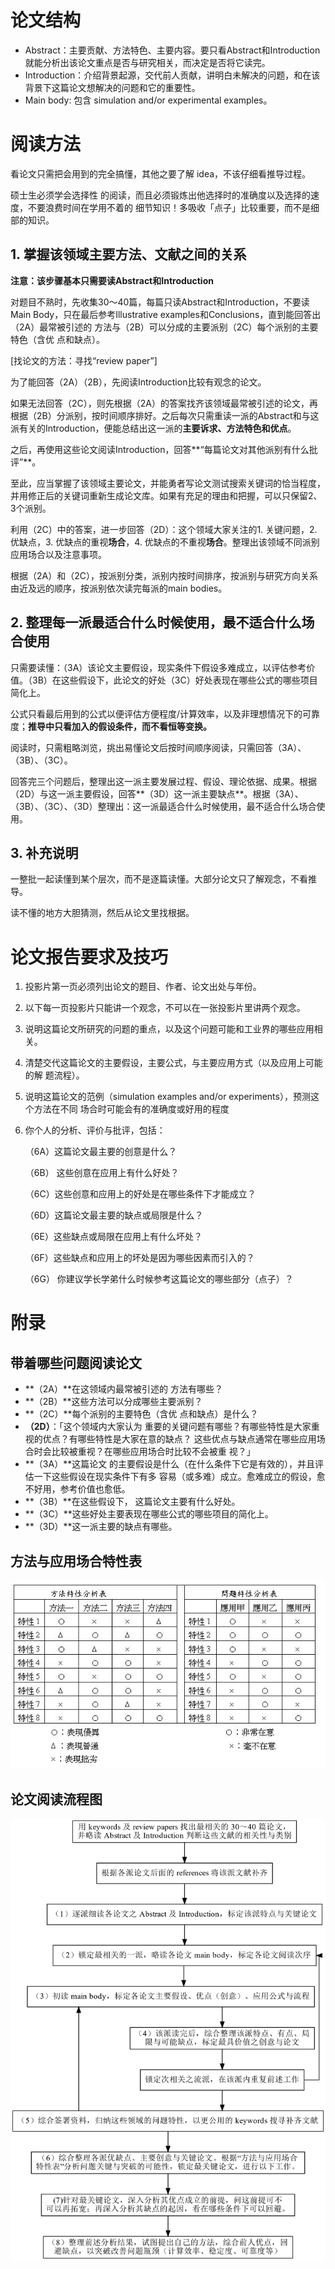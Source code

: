 # 论文结构

- Abstract：主要贡献、方法特色、主要内容。要只看Abstract和Introduction就能分析出该论文重点是否与研究相关，而决定是否将它读完。
- Introduction：介绍背景起源，交代前人贡献，讲明白未解决的问题，和在该背景下这篇论文想解决的问题和它的重要性。
- Main body: 包含 simulation and/or experimental examples。

# 阅读方法

看论文只需把会用到的完全搞懂，其他之要了解 idea，不该仔细看推导过程。

硕士生必须学会选择性
的阅读，而且必须锻炼出他选择时的准确度以及选择的速度，不要浪费时间在学用不着的
细节知识！多吸收「点子」比较重要，而不是细部的知识。

## 1. 掌握该领域主要方法、文献之间的关系

**注意：该步骤基本只需要读Abstract和Introduction**

对题目不熟时，先收集30～40篇，每篇只读Abstract和Introduction，不要读Main Body，只在最后参考Illustrative examples和Conclusions，直到能回答出（2A）最常被引述的
方法与（2B）可以分成的主要派别（2C）每个派别的主要特色（含优
点和缺点）。

[找论文的方法：寻找“review paper”]

为了能回答（2A）（2B），先阅读Introduction比较有观念的论文。

如果无法回答（2C），则先根据（2A）的答案找齐该领域最常被引述的论文，再根据（2B）分派别，按时间顺序排好。之后每次只需重读一派的Abstract和与这派有关的Introduction，便能总结出这一派的**主要诉求、方法特色和优点**。

之后，再使用这些论文阅读Introduction，回答**“每篇论文对其他派别有什么批评”**。

至此，应当掌握了该领域主要论文，并能勇者写论文测试搜索关键词的恰当程度，并用修正后的关键词重新生成论文库。如果有充足的理由和把握，可以只保留2、3个派别。

利用（2C）中的答案，进一步回答（2D）：这个领域大家关注的1. 关键问题，2. 优缺点，3. 优缺点的重视**场合**，4. 优缺点的不重视**场合**。整理出该领域不同派别应用场合以及注意事项。

根据（2A）和（2C），按派别分类，派别内按时间排序，按派别与研究方向关系由近及远的顺序，按派别依次读完每派的main bodies。

## 2. 整理每一派最适合什么时候使用，最不适合什么场合使用

只需要读懂：（3A）该论文主要假设，现实条件下假设多难成立，以评估参考价值。（3B）在这些假设下，此论文的好处（3C）好处表现在哪些公式的哪些项目简化上。

公式只看最后用到的公式以便评估方便程度/计算效率，以及非理想情况下的可靠度；**推导中只看加入的假设条件，而不看恒等变换。**

阅读时，只需粗略浏览，挑出易懂论文后按时间顺序阅读，只需回答（3A）、（3B）、（3C）。

回答完三个问题后，整理出这一派主要发展过程、假设、理论依据、成果。根据（2D）与这一派主要假设，回答**（3D）这一派主要缺点**。根据（3A）、（3B）、（3C）、（3D）整理出：这一派最适合什么时候使用，最不适合什么场合使用。

## 3. 补充说明

一整批一起读懂到某个层次，而不是逐篇读懂。大部分论文只了解观念，不看推导。

读不懂的地方大胆猜测，然后从论文里找根据。

# 论文报告要求及技巧

1. 投影片第一页必须列出论文的题目、作者、论文出处与年份。

2. 以下每一页投影片只能讲一个观念，不可以在一张投影片里讲两个观念。

3.  说明这篇论文所研究的问题的重点，以及这个问题可能和工业界的哪些应用相关。

4. 清楚交代这篇论文的主要假设，主要公式，与主要应用方式（以及应用上可能的解
   题流程）。

5. 说明这篇论文的范例（simulation examples and/or experiments），预测这个方法在不同
   场合时可能会有的准确度或好用的程度

6. 你个人的分析、评价与批评，包括：

   （6A）这篇论文最主要的创意是什么？

   （6B）
   这些创意在应用上有什么好处？

   （6C）这些创意和应用上的好处是在哪些条件下才能成立？

   （6D）这篇论文最主要的缺点或局限是什么？

   （6E）这些缺点或局限在应用上有什么坏处？

   （6F）这些缺点和应用上的坏处是因为哪些因素而引入的？

   （6G）
   你建议学长学弟什么时候参考这篇论文的哪些部分（点子）？

# 附录

## 带着哪些问题阅读论文

- **（2A）**在这领域内最常被引述的
  方法有哪些？
- **（2B）**这些方法可以分成哪些主要派别？
- **（2C）**每个派别的主要特色（含优
  点和缺点）是什么？
- **（2D）**：「这个领域内大家认为
  重要的关键问题有哪些？有哪些特性是大家重视的优点？有哪些特性是大家在意的缺点？
  这些优点与缺点通常在哪些应用场合时会比较被重视？在哪些应用场合时比较不会被重
  视？」
- **（3A）**这篇论文
  的主要假设是什么（在什么条件下它是有效的），并且评估一下这些假设在现实条件下有多
  容易（或多难）成立。愈难成立的假设，愈不好用，参考价值也愈低。
- **（3B）**在这些假设下，
  这篇论文主要有什么好处。
- **（3C）**这些好处主要表现在哪些公式的哪些项目的简化上。
- **（3D）**这一派主要的缺点有哪些。

## 方法与应用场合特性表

![方法与应用场合特性表](方法与应用场合特性表.png)

## 论文阅读流程图

![论文阅读流程图](论文阅读流程图.png)
